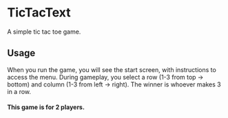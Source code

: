 # TicTacText

A simple tic tac toe game.

## Usage
When you run the game, you will see the start screen, with instructions to access the menu.
During gameplay, you select a row (1-3 from top -> bottom) and column (1-3 from left -> right).
The winner is whoever makes 3 in a row.

#### This game is for 2 players.

